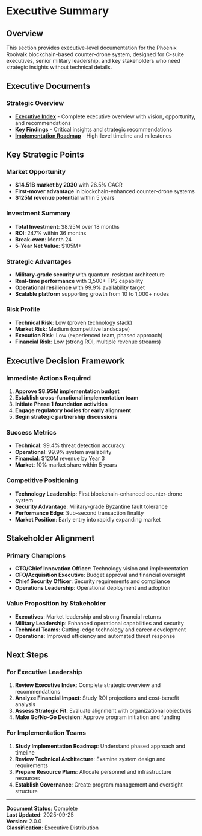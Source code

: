 # Executive Summary

## Overview

This section provides executive-level documentation for the Phoenix Rooivalk blockchain-based counter-drone system, designed for C-suite executives, senior military leadership, and key stakeholders who need strategic insights without technical details.

## Executive Documents

### Strategic Overview
- **[Executive Index](./index.md)** - Complete executive overview with vision, opportunity, and recommendations
- **[Key Findings](./key-findings.md)** - Critical insights and strategic recommendations
- **[Implementation Roadmap](./implementation-roadmap.md)** - High-level timeline and milestones

## Key Strategic Points

### Market Opportunity
- **$14.51B market by 2030** with 26.5% CAGR
- **First-mover advantage** in blockchain-enhanced counter-drone systems
- **$125M revenue potential** within 5 years

### Investment Summary
- **Total Investment**: $8.95M over 18 months
- **ROI**: 247% within 36 months
- **Break-even**: Month 24
- **5-Year Net Value**: $105M+

### Strategic Advantages
- **Military-grade security** with quantum-resistant architecture
- **Real-time performance** with 3,500+ TPS capability
- **Operational resilience** with 99.9% availability target
- **Scalable platform** supporting growth from 10 to 1,000+ nodes

### Risk Profile
- **Technical Risk**: Low (proven technology stack)
- **Market Risk**: Medium (competitive landscape)
- **Execution Risk**: Low (experienced team, phased approach)
- **Financial Risk**: Low (strong ROI, multiple revenue streams)

## Executive Decision Framework

### Immediate Actions Required
1. **Approve $8.95M implementation budget**
2. **Establish cross-functional implementation team**
3. **Initiate Phase 1 foundation activities**
4. **Engage regulatory bodies for early alignment**
5. **Begin strategic partnership discussions**

### Success Metrics
- **Technical**: 99.4% threat detection accuracy
- **Operational**: 99.9% system availability
- **Financial**: $120M revenue by Year 3
- **Market**: 10% market share within 5 years

### Competitive Positioning
- **Technology Leadership**: First blockchain-enhanced counter-drone system
- **Security Advantage**: Military-grade Byzantine fault tolerance
- **Performance Edge**: Sub-second transaction finality
- **Market Position**: Early entry into rapidly expanding market

## Stakeholder Alignment

### Primary Champions
- **CTO/Chief Innovation Officer**: Technology vision and implementation
- **CFO/Acquisition Executive**: Budget approval and financial oversight
- **Chief Security Officer**: Security requirements and compliance
- **Operations Leadership**: Operational deployment and adoption

### Value Proposition by Stakeholder
- **Executives**: Market leadership and strong financial returns
- **Military Leadership**: Enhanced operational capabilities and security
- **Technical Teams**: Cutting-edge technology and career development
- **Operations**: Improved efficiency and automated threat response

## Next Steps

### For Executive Leadership
1. **Review Executive Index**: Complete strategic overview and recommendations
2. **Analyze Financial Impact**: Study ROI projections and cost-benefit analysis
3. **Assess Strategic Fit**: Evaluate alignment with organizational objectives
4. **Make Go/No-Go Decision**: Approve program initiation and funding

### For Implementation Teams
1. **Study Implementation Roadmap**: Understand phased approach and timeline
2. **Review Technical Architecture**: Examine system design and requirements
3. **Prepare Resource Plans**: Allocate personnel and infrastructure resources
4. **Establish Governance**: Create program management and oversight structure

---

**Document Status**: Complete  
**Last Updated**: 2025-09-25  
**Version**: 2.0.0  
**Classification**: Executive Distribution
